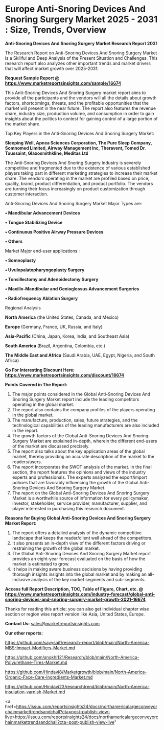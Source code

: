 # Europe Anti-Snoring Devices And Snoring Surgery Market 2025 - 2031 : Size, Trends, Overview

<strong>Anti-Snoring Devices And Snoring Surgery Market Research Report 2031</strong>

The Research Report on Anti-Snoring Devices And Snoring Surgery Market is a Skillful and Deep Analysis of the Present Situation and Challenges. This research report also analyzes other important trends and market drivers that will affect market growth over 2025-2031.

<strong>Request Sample Report @ <a href=https://www.marketreportsinsights.com/sample/16674>https://www.marketreportsinsights.com/sample/16674</a></strong>

This Anti-Snoring Devices And Snoring Surgery market report aims to provide all the participants and the vendors will all the details about growth factors, shortcomings, threats, and the profitable opportunities that the market will present in the near future. The report also features the revenue share, industry size, production volume, and consumption in order to gain insights about the politics to contest for gaining control of a large portion of the market share.

Top Key Players in the Anti-Snoring Devices And Snoring Surgery Market:

<strong>Sleeping Well, Apnea Sciences Corporation, The Pure Sleep Company, Somnomed Limited, Airway Management Inc, Theravent, Tomed Dr. Toussaint, Glaxosmithkline, Meditas Ltd</strong>

The Anti-Snoring Devices And Snoring Surgery Industry is severely competitive and fragmented due to the existence of various established players taking part in different marketing strategies to increase their market share. The vendors operating in the market are profiled based on price, quality, brand, product differentiation, and product portfolio. The vendors are turning their focus increasingly on product customization through customer interaction.

Anti-Snoring Devices And Snoring Surgery Market Major Types are:

<strong>• Mandibular Advancement Devices

• Tongue Stabilizing Device

• Continuous Positive Airway Pressure Devices

• Others</strong>

Market Major end-user applications :

<strong>• Somnoplasty

• Uvulopalatopharyngoplasty Surgery

• Tonsillectomy and Adenoidectomy Surgery

• Maxillo-Mandibular and Genioglossus Advancement Surgeries

• Radiofrequency Ablation Surgery</strong>

Regional Analysis

</u><strong><b>North America</b></strong> (the United States, Canada, and Mexico)

<strong><b>Europe </b></strong>(Germany, France, UK, Russia, and Italy)

<strong><b>Asia-Pacific</b></strong> (China, Japan, Korea, India, and Southeast Asia)

<strong><b>South America</b></strong> (Brazil, Argentina, Colombia, etc.)

<strong><b>The Middle East and Africa</b></strong> (Saudi Arabia, UAE, Egypt, Nigeria, and South Africa)

<strong>Go For Interesting Discount Here: <a href=https://www.marketreportsinsights.com/discount/16674>https://www.marketreportsinsights.com/discount/16674</a></strong>

<strong>Points Covered in The Report:</strong>
<ol>
  <li>The major points considered in the Global Anti-Snoring Devices And Snoring Surgery Market report include the leading competitors operating in the global market.</li>
  <li>The report also contains the company profiles of the players operating in the global market.</li>
  <li>The manufacture, production, sales, future strategies, and the technological capabilities of the leading manufacturers are also included in the report.</li>
  <li>The growth factors of the Global Anti-Snoring Devices And Snoring Surgery Market are explained in-depth, wherein the different end-users of the market are discussed precisely.</li>
  <li>The report also talks about the key application areas of the global market, thereby providing an accurate description of the market to the readers/users.</li>
  <li>The report incorporates the SWOT analysis of the market. In the final section, the report features the opinions and views of the industry experts and professionals. The experts analyzed the export/import policies that are favorably influencing the growth of the Global Anti-Snoring Devices And Snoring Surgery Market.</li>
  <li>The report on the Global Anti-Snoring Devices And Snoring Surgery Market is a worthwhile source of information for every policymaker, investor, stakeholder, service provider, manufacturer, supplier, and player interested in purchasing this research document.</li>
</ol>
<strong>Reasons for Buying Global Anti-Snoring Devices And Snoring Surgery Market Report:</strong>

<ol>
  <li>The report offers a detailed analysis of the dynamic competitive landscape that keeps the reader/client well ahead of the competitors.</li>
  <li>It also presents an in-depth view of the different factors driving or restraining the growth of the global market.</li>
  <li>The Global Anti-Snoring Devices And Snoring Surgery Market report provides an eight-year forecast evaluated on the basis of how the market is estimated to grow.</li>
  <li>It helps in making aware business decisions by having providing thorough insights insights into the global market and by making an all-inclusive analysis of the key market segments and sub-segments.</li>
</ol>
<strong>Access full Report Description, TOC, Table of Figure, Chart, etc. @ <a href=https://www.marketreportsinsights.com/industry-forecast/global-anti-snoring-devices-and-snoring-surgery-market-growth-2021-16674>https://www.marketreportsinsights.com/industry-forecast/global-anti-snoring-devices-and-snoring-surgery-market-growth-2021-16674</a></strong>


Thanks for reading this article; you can also get individual chapter wise section or region wise report version like Asia, United States, Europe.

<strong>Contact Us:</strong>
sales@marketreportsinsights.com

<strong>Our other reports:</strong>

<a href=https://github.com/sayysaif/research-report/blob/main/North-America-MBS-Impact-Modifiers-Market.md>https://github.com/sayysaif/research-report/blob/main/North-America-MBS-Impact-Modifiers-Market.md</a>

<a href=https://github.com/anokhi121/Research/blob/main/North-America-Polyurethane-Tires-Market.md>https://github.com/anokhi121/Research/blob/main/North-America-Polyurethane-Tires-Market.md</a>

<a href=https://github.com/Hindavi8/Marketgrowth/blob/main/North-America-Organic-Face-Care-Ingredients-Market.md>https://github.com/Hindavi8/Marketgrowth/blob/main/North-America-Organic-Face-Care-Ingredients-Market.md</a>

<a href=https://github.com/Hindavi23/researchtrend/blob/main/North-America-insulation-varnish-Market.md>https://github.com/Hindavi23/researchtrend/blob/main/North-America-insulation-varnish-Market.md</a>

<a href=https://issuu.com/reportsinsights24/docs/northamericalargeconveyorchainmarkettrendsandchall?cta=post-publish-view-live>https://issuu.com/reportsinsights24/docs/northamericalargeconveyorchainmarkettrendsandchall?cta=post-publish-view-live</a>"
